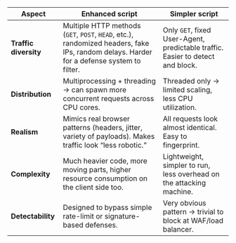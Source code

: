 | Aspect                | **Enhanced script**                                                                                                              | **Simpler script**                                                     |
| --------------------- | ---------------------------------------------------------------------------------------------------------------------------------------- | ------------------------------------------------------------------------------ |
| **Traffic diversity** | Multiple HTTP methods (`GET`, `POST`, `HEAD`, etc.), randomized headers, fake IPs, random delays. Harder for a defense system to filter. | Only `GET`, fixed User-Agent, predictable traffic. Easier to detect and block. |
| **Distribution**      | Multiprocessing + threading → can spawn more concurrent requests across CPU cores.                                                       | Threaded only → limited scaling, less CPU utilization.                         |
| **Realism**           | Mimics real browser patterns (headers, jitter, variety of payloads). Makes traffic look “less robotic.”                                  | All requests look almost identical. Easy to fingerprint.                       |
| **Complexity**        | Much heavier code, more moving parts, higher resource consumption on the client side too.                                                | Lightweight, simpler to run, less overhead on the attacking machine.           |
| **Detectability**     | Designed to bypass simple rate-limit or signature-based defenses.                                                                        | Very obvious pattern → trivial to block at WAF/load balancer.                  |
